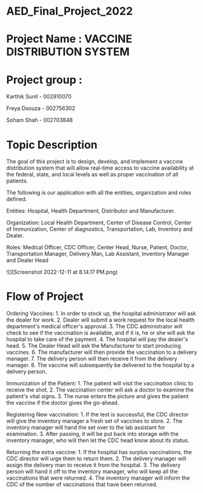 # AED_Final_Project_2022

# Project Name : VACCINE DISTRIBUTION SYSTEM

# Project group :

Karthik Sunil - 002910070

Freya Dsouza - 002756302

Soham Shah - 002703848

# Topic Description

The goal of this project is to design, develop, and implement a vaccine distribution system that will allow real-time access to vaccine availability at the federal, state, and local levels as well as proper vaccination of all patients.

The following is our application with all the entities, organization and roles defined.

Entities: Hospital, Health Department, Distributor and Manufacturer.

Organization: Local Health Department, Center of Disease Control, Center of Immunization, Center of diagnostics, Transportation, Lab, Inventory and Dealer.

Roles: Medical Officer, CDC Officer, Center Head, Nurse, Patient, Doctor, Transportation Manager, Delivery Man, Lab Assistant, Inventory Manager and Dealer Head

![](Screenshot 2022-12-11 at 8.14.17 PM.png)

# Flow of Project
Ordering Vaccines:
    1. In order to stock up, the hospital administrator will ask the dealer for work.
    2. Dealer will submit a work request for the local health department's medical officer's approval.
    3. The CDC administrator will check to see if the vaccination is available, and if it is, he or she will ask the hospital to take care of the payment.
    4. The hospital will pay the dealer's head.
    5. The Dealer Head will ask the Manufacturer to start producing vaccines.
    6. The manufacturer will then provide the vaccination to a delivery manager.
    7. The delivery person will then receive it from the delivery manager.
    8. The vaccine will subsequently be delivered to the hospital by a delivery person.

Immunization of the Patient:
    1. The patient will visit the vaccination clinic to receive the shot.
    2. The vaccination center will ask a doctor to examine the patient's vital signs.
    3. The nurse enters the picture and gives the patient the vaccine if the doctor gives the go-ahead.     

Registering New vaccination:
    1. If the test is successful, the CDC director will give the inventory manager a fresh set of vaccines to store.
    2. The inventory manager will hand the set over to the lab assistant for examination.
    3. After passing, it will be put back into storage with the inventory manager, who will then let the CDC head know about its status.

Returning the extra vaccine:
    1. If the hospital has surplus vaccinations, the CDC director will urge them to return them.
    2. The delivery manager will assign the delivery man to receive it from the hospital.
    3. The delivery person will hand it off to the inventory manager, who will keep all the vaccinations that were returned.
    4. The inventory manager will inform the CDC of the number of vaccinations that have been returned.    

   
